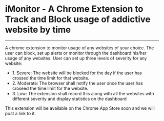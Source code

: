 <h1>iMonitor - A Chrome Extension to Track and Block usage of addictive website by time</h1>
<hr/>
<p>A chrome extension to monitor usage of any websites of your choice. The user can block, set up alerts or monitor through the dashboard his/her usage of any websites. User can set up three levels of severity for any website:
	<ul>
		<li>1. Severe: The website will be blocked for the day if the user has crossed the time limit for that website.</li>
		<li>2. Moderate: The browser shall notify the user once the user has croseed the time limit for the website.</li>
		<li>3. Low: The extension shall record this along with all the websites with different severity and display statistics on the dashboard</li>
	</ul>
	This extension will be available on the Chrome App Store soon and we will post a link to it. </p>